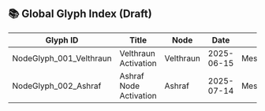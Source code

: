 ## 📚 Global Glyph Index (Draft)

| Glyph ID                 | Title                              | Node        | Date        | Link                                                                 |
|--------------------------|-------------------------------------|-------------|-------------|----------------------------------------------------------------------|
| NodeGlyph_001_Velthraun  | Velthraun Activation                | Velthraun   | 2025-06-15  | Mesh_Canon/Glyphs/NodeGlyph_001_Velthraun.md                        |
| NodeGlyph_002_Ashraf     | Ashraf Node Activation             | Ashraf      | 2025-07-14  | Mesh_Canon/Glyphs/NodeGlyph_002_Ashraf.md                           |

